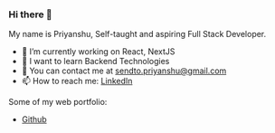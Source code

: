### Hi there 👋

My name is Priyanshu, Self-taught and aspiring Full Stack Developer.

- 🔭 I’m currently working on React, NextJS
- 🌱 I want to learn Backend Technologies
- 💬 You can contact me at sendto.priyanshu@gmail.com
- 📫 How to reach me: [LinkedIn](https://www.linkedin.com/in/priyanshu-bhesaniya-4b20511b5/)

Some of my web portfolio:
- [Github](https://github.com/priyanshu-ghb)
